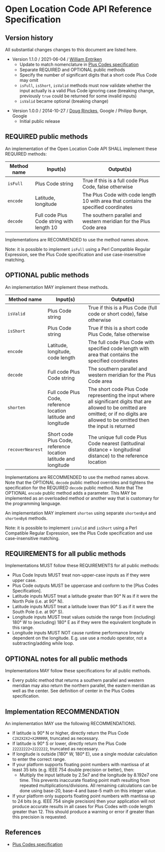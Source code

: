 # Open Location Code API Reference Specification

## Version history

All substantial changes changes to this document are listed here.

* Version 1.1.0 / 2021-06-04 / [William Entriken](https://github.com/fulldecent/)
  * Update to match nomenclature in [Plus Codes specification](./Plus%20Codes%20Specification.md)
  * Separate REQUIRED and OPTIONAL public methods
  * Specify the number of significant digits that a short code Plus Code may omit
  * `isFull`, `isShort`, `isValid` methods must now validate whether the input actually is a valid Plus Code ignoring case (breaking change, previously `true` could be returned for some invalid inputs)
  * `isValid`  became optional (breaking change)

- Version 1.0.0 / 2014-10-27 / [Doug Rinckes](https://github.com/drinckes), Google / Philipp Bunge, Google
  - Initial public release

## REQUIRED public methods

An implementation of the Open Location Code API SHALL implement these REQUIRED methods:

| Method name          | Input(s)                        | Output(s)                                                    |
| -------------------- | ------------------------------- | ------------------------------------------------------------ |
| `isFull`             | Plus Code string                | True if this is a full code Plus Code, false otherwise       |
| `encode`             | Latitude, longitude             | The Plus Code with code length 10 with area that contains the specified coordinates |
| `decode`             | Full code Plus Code string with length 10 | The southern parallel and western meridian for the Plus Code area |

Implementations are RECOMMENDED to use the method names above.

Note: it is possible to implement `isFull` using a Perl Compatible Regular Expression, see the Plus Code specification and use case-insensitive matching.

## OPTIONAL public methods

An implementation MAY implement these methods.

| Method name        | Input(s)                                                     | Output(s)                                                    |
| ------------------ | ------------------------------------------------------------ | ------------------------------------------------------------ |
| `isValid`          | Plus Code string                                             | True if this is a Plus Code (full code or short code), false otherwise |
| `isShort`          | Plus Code string                                             | True if this is a short code Plus Code, false otherwise      |
| `encode`           | Latitude, longitude, code length                             | The full code Plus Code with specified code length with area that contains the specified coordinates |
| `decode`           | Full code Plus Code string                                   | The southern parallel and western meridian for the Plus Code area |
| `shorten`          | Full code Plus Code, reference location latitude and longitude | The short code Plus Code representing the input where all significant digits that are allowed to be omitted are omitted; or if no digits are allowed to be omitted then the input is returned |
| `recoverNearest`   | Short code Plus Code, reference location latitude and longitude | The unique full code Plus Code nearest (latitudinal distance + longitudinal distance) to the reference location |

Implementations are RECOMMENDED to use the method names above. Note that the OPTIONAL `decode` public method overrides and tightens the specification for the REQUIRED `decode` public method. Note that The OPTIONAL `encode` public method adds a parameter. This MAY be implemented as an overloaded method or another way that is customary for the programming language.

An implementation MAY implement `shorten` using separate `shortenBy4` and `shortenBy6` methods.

Note: it is possible to implement `isValid` and `isShort` using a Perl Compatible Regular Expression, see the Plus Code specification and use case-insensitive matching.

## REQUIREMENTS for all public methods

Implementations MUST follow these REQUIREMENTS for all public methods:

* Plus Code Inputs MUST treat non-upper-case inputs as if they were upper case.
* Plus Code outputs MUST be uppercase and conform to the [Plus Codes Specification].
* Latitude inputs MUST treat a latitude greater than 90° N as if it were the North Pole (i.e. at 90° N).
* Latitude inputs MUST treat a latitude lower than 90° S as if it were the South Pole (i.e. at 90° S).
* Longitude inputs MUST treat values outside the range from (including) 180° W to (excluding) 180° E as if they were the equivalent longitude in this range.
* Longitude inputs MUST NOT cause runtime performance linearly dependent on the longitude. E.g. use use a modulo operator, not a subtracting/adding while loop.

## OPTIONAL notes for all public methods

Implementations MAY follow these specifications for all public methods.

* Every public method that returns a southern parallel and western meridian may also return the northern parallel, the eastern meridian as well as the center. See definition of center in the Plus Codes specification.

## Implementation RECOMMENDATION

An implementation MAY use the following RECOMMENDATIONS.

- If latitude is 90° N or higher, directly return the Plus Code `C2X2X2X2+X2RRRRR`, truncated as necessary.
- If latitude is 90° S or lower, directly return the Plus Code `22222222+2222222`, truncated as necessary.
- If longitude is outside [180° W, 180° E), use a single modular calculation to enter the correct range.
- If your platform supports floating point numbers with mantissa of at least 35 bits (e.g. IEEE 754 double precision or better), then:
  - Multiply the input latitude by 2.5e7 and the longitude by 8.192e7 one time. This prevents inaccurate floating point math resulting from repeated multiplications/divisions. All remaining calculations can be done using base-20, base-4 and base-5 math on this integer value.
- If your platform only supports floating point numbers with mantissa up to 24 bits (e.g. IEEE 754 single precision) then your application will not produce accurate results in all cases for Plus Codes with code length greater than 12. This should produce a warning or error if greater than this precision is requested.

## References

- [Plus Codes specification](./Plus%20Codes%20Specification.md)
